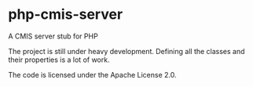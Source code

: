 php-cmis-server
===============

A CMIS server stub for PHP

The project is still under heavy development. Defining all the classes and their properties is a lot of work. 

The code is licensed under the Apache License 2.0.
